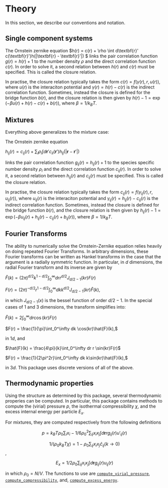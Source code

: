 # Theory

In this section, we describe our conventions and notation.

## Single component systems

The Ornstein zernike equation 
$h(r) = c(r) + \rho \int d\textbf{r}' c(\textbf{r}')h(|\textbf{r} - \textbf{r}'|) $
links the pair correlation function $g(r) = h(r)+1$ to the number density $\rho$ and the direct correlation function $c(r)$. In order to solve it, a second relation between $h(r)$ and $c(r)$ must be specified. This is called the closure relation. 

In practise, the closure relation typically takes the form $c(r) = f(\gamma(r), r, u(r))$, where $u(r)$ is the interaciton potential and $\gamma(r) = h(r) - c(r)$ is the indirect correlation function. Sometimes, instead the closure is defined for the bridge function $b(r)$, and the closure relation is then given by $h(r) - 1 = \exp\left(-\beta u(r) + h(r) - c(r) + b(r) \right)$, where $\beta = 1/k_BT$. 

## Mixtures
Everything above generalizes to the mixture case:

The Ornstein zernike equation 

$h_{ij}(r) = c_{ij}(r) + \sum_l \rho_l \int d\textbf{r}' c_{il}(\textbf{r}')h_{lj}(|\textbf{r} - \textbf{r}'|)$

links the pair correlation function $g_{ij}(r) = h_{ij}(r)+1$ to the species specific number density $\rho_{i}$ and the direct correlation function $c_{ij}(r)$. In order to solve it, a second relation between $h_{ij}(r)$ and $c_{ij}(r)$ must be specified. This is called the closure relation. 

In practise, the closure relation typically takes the form $c_{ij}(r) = f(\gamma_{ij}(r), r, u_{ij}(r))$, where $u_{ij}(r)$ is the interaciton potential and $\gamma_{ij}(r) = h_{ij}(r) - c_{ij}(r)$ is the indirect correlation function. Sometimes, instead the closure is defined for the bridge function $b(r)$, and the closure relation is then given by $h_{ij}(r) - 1 = \exp\left(-\beta u_{ij}(r) + h_{ij}(r) - c_{ij}(r) + b_{ij}(r) \right)$, where $\beta = 1/k_BT$. 

## Fourier Transforms

The ability to numerically solve the Ornstein-Zernike equation relies heavily on doing repeated Fourier Transforms. In arbitrary dimensions, these Fourier transforms can be written as Hankel transforms in the case that the argument is a radially symmetric function. In particular, in $d$ dimensions, the radial Fourier transform and its inverse are given by

$\hat{F}(k) = (2\pi)^{d/2} k ^{1-d/2}\int_0^\infty dr r^{d/2}J_{d/2-1}(kr)F(r)$

$F(r) = (2\pi)^{-d/2} r ^{1-d/2}\int_0^\infty dk k^{d/2}J_{d/2-1}(kr)\hat{F}(k),$

in which $J_{d/2-1}(x)$ is the bessel function of order $d/2-1$. In the special cases of 1 and 3 dimensions, the transform simplifies into:

$\hat{F}(k) = 2\int_0^\infty dr \cos(kr)F(r)$

$F(r) = \frac{1}{\pi}\int_0^\infty dk \cos(kr)\hat{F}(k),$

in 1$d$, and 

$\hat{F}(k) = \frac{4\pi}{k}\int_0^\infty dr r \sin(kr)F(r)$

$F(r) = \frac{1}{2\pi^2r}\int_0^\infty dk k\sin(kr)\hat{F}(k),$

in 3$d$. This package uses discrete versions of all of the above. 

## Thermodynamic properties

Using the structure as determined by this package, several thermodynamic properies can be computed. In particular, this package contains methods to compute the (virial) pressure $p$, the isothermal compressibility $\chi$, and the excess internal energy per particle $E_x$.

For mixtures, they are computed respectively from the following definitions

$$p =  k_BT \rho_0\sum_i x_i - 1/6 \rho_0^2 \sum_{ij} x_i x_j \int d\textbf{r} r g_{ij}(r) u'_{ij}(r)$$

$$1/(\rho_0 k_BT \chi)  = 1 - ρ_0 \sum_{ij} x_i x_j \hat{c}_{ij}(k\to0)$$,

$$E_x =   1/2 \rho_0 \sum_{ij} x_i x_j  \int d\textbf{r}  g_{ij}(r) u_{ij}(r)$$

in which $\rho_0=N/V$. The functions to use are [`compute_virial_pressure`](@ref), [`compute_compressibility`](@ref), and, [`compute_excess_energy`](@ref).
